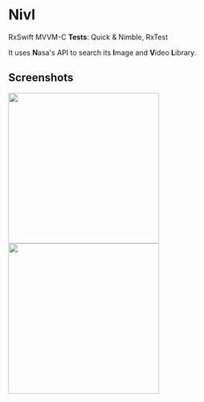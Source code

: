 # Nivl
RxSwift MVVM-C
**Tests**: Quick & Nimble, RxTest

It uses **N**asa's API to search its **I**mage and **V**ideo **L**ibrary.

## Screenshots
<img src="https://github.com/user-attachments/assets/05c325f1-6aea-4964-ba8f-42bca79f83a5" width="300">
<img src="https://github.com/user-attachments/assets/41c61bc9-e7a3-477d-9381-bd90146beb26" width="300">
